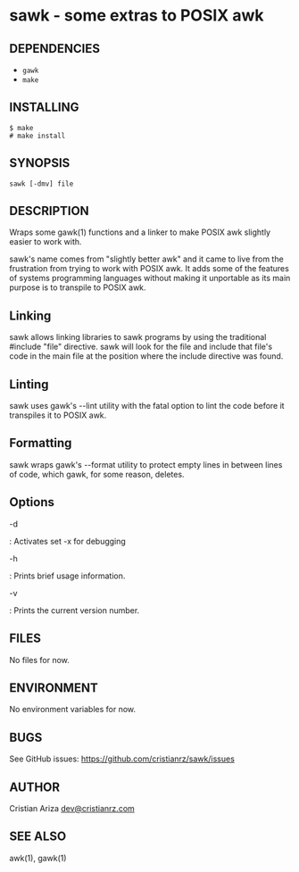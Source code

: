 # sawk - some extras to POSIX awk

## DEPENDENCIES

* `gawk`
* `make`

## INSTALLING

```
$ make
# make install
```

## SYNOPSIS

```
sawk [-dmv] file
```

## DESCRIPTION

Wraps some gawk(1) functions and a linker to make POSIX awk slightly easier to
work with.

sawk's name comes from "slightly better awk" and it came to live from the
frustration from trying to work with POSIX awk. It adds some of the features of
systems programming languages without making it unportable as its main purpose
is to transpile to POSIX awk.

## Linking

sawk allows linking libraries to sawk programs by using the traditional
#include "file" directive. sawk will look for the file and include that file's
code in the main file at the position where the include directive was found.

## Linting

sawk uses gawk's --lint utility with the fatal option to lint the code before
it transpiles it to POSIX awk.

## Formatting

sawk wraps gawk's --format utility to protect empty lines in between lines of
code, which gawk, for some reason, deletes.
 

## Options

-d

:   Activates set -x for debugging

-h

:   Prints brief usage information.

-v

:   Prints the current version number.


## FILES

No files for now.

## ENVIRONMENT

No environment variables for now.

## BUGS

See GitHub issues: <https://github.com/cristianrz/sawk/issues>

## AUTHOR

Cristian Ariza <dev@cristianrz.com>

## SEE ALSO

awk(1), gawk(1)

